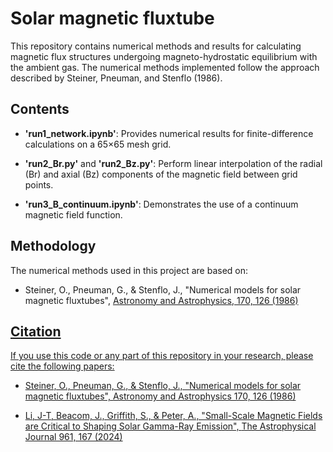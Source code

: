 # Solar magnetic fluxtube

This repository contains numerical methods and results for calculating magnetic flux structures undergoing magneto-hydrostatic equilibrium with the ambient gas. The numerical methods implemented follow the approach described by Steiner, Pneuman, and Stenflo (1986).

## Contents
- **'run1_network.ipynb'**: Provides numerical results for finite-difference calculations on a 65×65 mesh grid.

- **'run2_Br.py'** and **'run2_Bz.py'**: Perform linear interpolation of the radial (Br) and axial (Bz) components of the magnetic field between grid points.

- **'run3_B_continuum.ipynb'**: Demonstrates the use of a continuum magnetic field function.

## Methodology

The numerical methods used in this project are based on:

- Steiner, O., Pneuman, G., & Stenflo, J., "Numerical models for solar magnetic fluxtubes", <a href="https://ui.adsabs.harvard.edu/abs/1986A%26A...170..126S/abstract"> Astronomy and Astrophysics, 170, 126 (1986)

## Citation

If you use this code or any part of this repository in your research, please cite the following papers:

- Steiner, O., Pneuman, G., & Stenflo, J., "Numerical models for solar magnetic fluxtubes", <a href="https://ui.adsabs.harvard.edu/abs/1986A%26A...170..126S/abstract"> Astronomy and Astrophysics 170, 126 (1986)

- Li, J-T, Beacom, J., Griffith, S., & Peter, A., "Small-Scale Magnetic Fields are Critical to Shaping Solar Gamma-Ray Emission", <a href="https://doi.org/10.3847/1538-4357/ad158f"> The Astrophysical Journal 961, 167 (2024)
